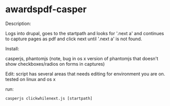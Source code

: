awardspdf-casper
================

Description:

Logs into drupal, goes to the startpath and looks for '.next a' and continues to capture pages as pdf and click next until '.next a' is not found.

Install:

casperjs, phantomjs (note, bug in os x version of phantomjs that doesn't show checkboxes/radios on forms in captures)

Edit:
script has several areas that needs editing for environment you are on. tested on linux and os x

run:
```
casperjs clickwhilenext.js [startpath]
```
